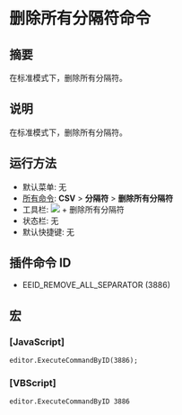 # 删除所有分隔符命令

## 摘要

在标准模式下，删除所有分隔符。

## 说明

在标准模式下，删除所有分隔符。

## 运行方法

- 默认菜单: 无
- [所有命令](../tools/all_commands): **CSV** \> **分隔符** \> **删除所有分隔符**
- 工具栏: ![](../../images/columns_separators..png) \+ 删除所有分隔符
- 状态栏: 无
- 默认快捷键: 无

## 插件命令 ID

- EEID\_REMOVE\_ALL\_SEPARATOR (3886)

## 宏

### \[JavaScript\]

```
editor.ExecuteCommandByID(3886);
```

### \[VBScript\]

```
editor.ExecuteCommandByID 3886
```
